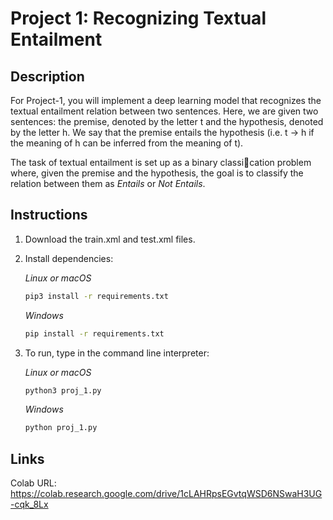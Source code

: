 # Project 1: Recognizing Textual Entailment

## Description
For Project-1, you will implement a deep learning model that recognizes the textual entailment relation between two sentences.
Here, we are given two sentences: the premise, denoted by the letter t and the hypothesis, denoted by the letter h. We say
that the premise entails the hypothesis (i.e. t &#8594; h if the meaning of h can be inferred from the meaning of t). 

The task of textual entailment is set up as a binary classication problem where, given the premise and the hypothesis, the
goal is to classify the relation between them as _Entails_ or _Not Entails_.

## Instructions
1. Download the train.xml and test.xml files.
2. Install dependencies:

    _Linux or macOS_
    ```bash
    pip3 install -r requirements.txt
    ```

    _Windows_
    ```bash
    pip install -r requirements.txt
    ```

3. To run, type in the command line interpreter:

    _Linux or macOS_
    ```bash
    python3 proj_1.py 
    ```

    _Windows_
    ```bash
    python proj_1.py
    ```

## Links
Colab URL: https://colab.research.google.com/drive/1cLAHRpsEGvtqWSD6NSwaH3UG-cqk_8Lx
